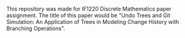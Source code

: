 This repository was made for IF1220 Discrete Mathematics paper assignment. The title of this paper would be "Undo Trees and Git Simulation: An Application
of Trees in Modeling Change History with Branching Operations". 
